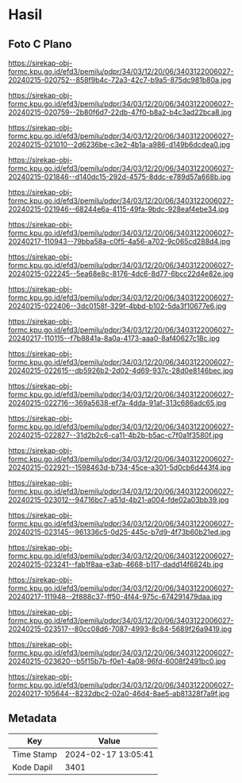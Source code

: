 # Hasil

## Foto C Plano

https://sirekap-obj-formc.kpu.go.id/efd3/pemilu/pdpr/34/03/12/20/06/3403122006027-20240215-020752--858f9b4c-72a3-42c7-b9a5-875dc981b80a.jpg

https://sirekap-obj-formc.kpu.go.id/efd3/pemilu/pdpr/34/03/12/20/06/3403122006027-20240215-020759--2b80f6d7-22db-47f0-b8a2-b4c3ad22bca8.jpg

https://sirekap-obj-formc.kpu.go.id/efd3/pemilu/pdpr/34/03/12/20/06/3403122006027-20240215-021010--2d6236be-c3e2-4b1a-a986-d149b6dcdea0.jpg

https://sirekap-obj-formc.kpu.go.id/efd3/pemilu/pdpr/34/03/12/20/06/3403122006027-20240215-021846--d140dc15-292d-4575-8ddc-e789d57a668b.jpg

https://sirekap-obj-formc.kpu.go.id/efd3/pemilu/pdpr/34/03/12/20/06/3403122006027-20240215-021946--68244e6a-4115-49fa-9bdc-928eaf4ebe34.jpg

https://sirekap-obj-formc.kpu.go.id/efd3/pemilu/pdpr/34/03/12/20/06/3403122006027-20240217-110943--79bba58a-c0f5-4a56-a702-9c065cd288d4.jpg

https://sirekap-obj-formc.kpu.go.id/efd3/pemilu/pdpr/34/03/12/20/06/3403122006027-20240215-022245--5ea68e8c-8176-4dc6-8d77-6bcc22d4e82e.jpg

https://sirekap-obj-formc.kpu.go.id/efd3/pemilu/pdpr/34/03/12/20/06/3403122006027-20240215-022406--3dc0158f-329f-4bbd-b102-5da3f10677e6.jpg

https://sirekap-obj-formc.kpu.go.id/efd3/pemilu/pdpr/34/03/12/20/06/3403122006027-20240217-110115--f7b8841a-8a0a-4173-aaa0-8af40627c18c.jpg

https://sirekap-obj-formc.kpu.go.id/efd3/pemilu/pdpr/34/03/12/20/06/3403122006027-20240215-022615--db5926b2-2d02-4d69-937c-28d0e8146bec.jpg

https://sirekap-obj-formc.kpu.go.id/efd3/pemilu/pdpr/34/03/12/20/06/3403122006027-20240215-022716--369a5638-ef7a-4dda-91af-313c686adc65.jpg

https://sirekap-obj-formc.kpu.go.id/efd3/pemilu/pdpr/34/03/12/20/06/3403122006027-20240215-022827--31d2b2c6-ca11-4b2b-b5ac-c7f0a1f3580f.jpg

https://sirekap-obj-formc.kpu.go.id/efd3/pemilu/pdpr/34/03/12/20/06/3403122006027-20240215-022921--1598463d-b734-45ce-a301-5d0cb6d443f4.jpg

https://sirekap-obj-formc.kpu.go.id/efd3/pemilu/pdpr/34/03/12/20/06/3403122006027-20240215-023012--94716bc7-a51d-4b21-a004-fde02a03bb39.jpg

https://sirekap-obj-formc.kpu.go.id/efd3/pemilu/pdpr/34/03/12/20/06/3403122006027-20240215-023145--961336c5-0d25-445c-b7d9-4f73b60b21ed.jpg

https://sirekap-obj-formc.kpu.go.id/efd3/pemilu/pdpr/34/03/12/20/06/3403122006027-20240215-023241--fab1f8aa-e3ab-4668-b117-dadd14f6824b.jpg

https://sirekap-obj-formc.kpu.go.id/efd3/pemilu/pdpr/34/03/12/20/06/3403122006027-20240217-111948--2f888c37-ff50-4f44-975c-674291479daa.jpg

https://sirekap-obj-formc.kpu.go.id/efd3/pemilu/pdpr/34/03/12/20/06/3403122006027-20240215-023517--80cc08d6-7087-4993-8c84-5689f26a9419.jpg

https://sirekap-obj-formc.kpu.go.id/efd3/pemilu/pdpr/34/03/12/20/06/3403122006027-20240215-023620--b5f15b7b-f0e1-4a08-96fd-6008f2491bc0.jpg

https://sirekap-obj-formc.kpu.go.id/efd3/pemilu/pdpr/34/03/12/20/06/3403122006027-20240217-105644--8232dbc2-02a0-46d4-8ae5-ab81328f7a9f.jpg


## Metadata

| Key        | Value               |
| ---------- | ------------------- |
| Time Stamp | 2024-02-17 13:05:41 |
| Kode Dapil | 3401                |



